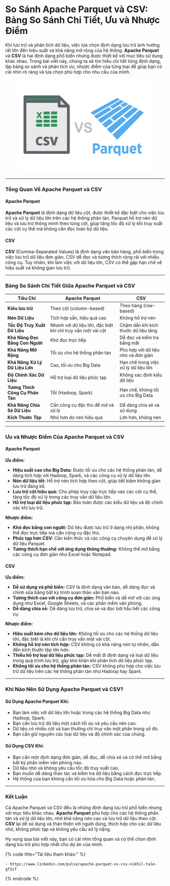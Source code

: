# So Sánh Apache Parquet và CSV: Bảng So Sánh Chi Tiết, Ưu và Nhược Điểm

Khi lưu trữ và phân tích dữ liệu, việc lựa chọn định dạng lưu trữ ảnh hưởng rất lớn đến hiệu suất và khả năng mở rộng của hệ thống. **Apache Parquet** và **CSV** là hai định dạng phổ biến nhưng được thiết kế với mục tiêu sử dụng khác nhau. Trong bài viết này, chúng ta sẽ tìm hiểu chi tiết từng định dạng, lập bảng so sánh và phân tích ưu, nhược điểm của từng loại để giúp bạn có cái nhìn rõ ràng và lựa chọn phù hợp cho nhu cầu của mình.

<figure><img src="../.gitbook/assets/Apache-Parquet-vs-CSV.png" alt="Apache Parquet và CSV" width="563"><figcaption></figcaption></figure>

***

### Tổng Quan Về Apache Parquet và CSV

#### Apache Parquet

**Apache Parquet** là định dạng dữ liệu cột, được thiết kế đặc biệt cho việc lưu trữ và xử lý dữ liệu lớn trên các hệ thống phân tán. Parquet hỗ trợ nén dữ liệu và lưu trữ thông minh theo từng cột, giúp tăng tốc độ xử lý khi truy xuất các cột cụ thể mà không cần đọc toàn bộ dữ liệu.

#### CSV

**CSV** (Comma-Separated Values) là định dạng văn bản hàng, phổ biến trong việc lưu trữ dữ liệu đơn giản. CSV dễ đọc và tương thích rộng rãi với nhiều công cụ. Tuy nhiên, khi làm việc với dữ liệu lớn, CSV có thể gặp hạn chế về hiệu suất và không gian lưu trữ.

***

### Bảng So Sánh Chi Tiết Giữa Apache Parquet và CSV

| Tiêu Chí                         | Apache Parquet                                               | CSV                                  |
| -------------------------------- | ------------------------------------------------------------ | ------------------------------------ |
| **Kiểu lưu trữ**                 | Theo cột (column-based)                                      | Theo hàng (row-based)                |
| **Nén Dữ Liệu**                  | Tích hợp sẵn, hiệu quả cao                                   | Không hỗ trợ nén                     |
| **Tốc Độ Truy Xuất Dữ Liệu**     | Nhanh với dữ liệu lớn, đặc biệt khi chỉ truy vấn một vài cột | Chậm dần khi kích thước dữ liệu tăng |
| **Khả Năng Đọc Bằng Con Người**  | Khó đọc trực tiếp                                            | Dễ đọc và kiểm tra bằng mắt          |
| **Khả Năng Mở Rộng**             | Tối ưu cho hệ thống phân tán                                 | Phù hợp với dữ liệu nhỏ và đơn giản  |
| **Khả Năng Xử Lý Dữ Liệu Lớn**   | Cao, tối ưu cho Big Data                                     | Hạn chế trong việc xử lý dữ liệu lớn |
| **Độ Chính Xác Dữ Liệu**         | Hỗ trợ loại dữ liệu phức tạp                                 | Không xác định kiểu dữ liệu          |
| **Tương Thích Công Cụ Phân Tán** | Tốt (Hadoop, Spark)                                          | Hạn chế, không tối ưu cho Big Data   |
| **Khả Năng Chia Sẻ Dữ Liệu**     | Cần công cụ đặc thù để mở và xử lý                           | Dễ dàng chia sẻ và sử dụng           |
| **Kích Thước Tệp**               | Nhỏ hơn do nén hiệu quả                                      | Lớn hơn, không nén                   |

***

### Ưu và Nhược Điểm Của Apache Parquet và CSV

#### Apache Parquet

**Ưu điểm:**

* **Hiệu suất cao cho Big Data:** Được tối ưu cho các hệ thống phân tán, dễ dàng tích hợp với Hadoop, Spark, và các công cụ xử lý dữ liệu lớn.
* **Nén dữ liệu tốt:** Hỗ trợ nén tích hợp theo cột, giúp tiết kiệm không gian lưu trữ đáng kể.
* **Lưu trữ cột hiệu quả:** Cho phép truy cập trực tiếp vào các cột cụ thể, tăng tốc độ xử lý trong các truy vấn dữ liệu lớn.
* **Hỗ trợ loại dữ liệu phức tạp:** Bảo toàn được các kiểu dữ liệu và độ chính xác khi lưu trữ.

**Nhược điểm:**

* **Khó đọc bằng con người:** Dữ liệu được lưu trữ ở dạng nhị phân, không thể đọc trực tiếp mà cần công cụ đặc thù.
* **Phức tạp hơn CSV:** Cần kiến thức và các công cụ chuyên dụng để xử lý dữ liệu Parquet.
* **Tương thích hạn chế với ứng dụng thông thường:** Không thể mở bằng các công cụ đơn giản như Excel hoặc Notepad.

#### CSV

**Ưu điểm:**

* **Dễ sử dụng và phổ biến:** CSV là định dạng văn bản, dễ dàng đọc và chỉnh sửa bằng bất kỳ trình soạn thảo văn bản nào.
* **Tương thích cao với công cụ đơn giản:** Phổ biến và dễ mở với các ứng dụng như Excel, Google Sheets, và các phần mềm văn phòng.
* **Dễ dàng chia sẻ:** Dễ dàng lưu trữ, chia sẻ và đọc bởi hầu hết các công cụ.

**Nhược điểm:**

* **Hiệu suất kém cho dữ liệu lớn:** Không tối ưu cho các hệ thống dữ liệu lớn, đặc biệt là khi chỉ cần truy vấn một vài cột.
* **Không hỗ trợ nén tích hợp:** CSV không có khả năng nén tự nhiên, dẫn đến kích thước tệp lớn hơn.
* **Thiếu hỗ trợ loại dữ liệu phức tạp:** Dễ mất đi định dạng và loại dữ liệu trong quá trình lưu trữ, gây khó khăn khi phân tích dữ liệu phức tạp.
* **Không tối ưu cho hệ thống phân tán:** CSV không phù hợp cho việc lưu trữ dữ liệu trên các hệ thống phân tán như Hadoop hay Spark.



***

### Khi Nào Nên Sử Dụng Apache Parquet và CSV?

#### Sử Dụng Apache Parquet Khi:

* Bạn làm việc với dữ liệu lớn hoặc trong các hệ thống Big Data như Hadoop, Spark.
* Bạn cần lưu trữ dữ liệu một cách tối ưu và yêu cầu nén cao.
* Dữ liệu có nhiều cột và bạn thường chỉ truy vấn một phần trong số đó.
* Bạn cần giữ nguyên các loại dữ liệu và độ chính xác của chúng.

#### Sử Dụng CSV Khi:

* Bạn cần một định dạng đơn giản, dễ đọc, dễ chia sẻ và có thể mở bằng bất kỳ phần mềm văn phòng nào.
* Dữ liệu nhỏ và không yêu cầu tốc độ truy xuất cao.
* Bạn muốn dễ dàng thao tác và kiểm tra dữ liệu bằng cách đọc trực tiếp.
* Hệ thống của bạn không cần tối ưu hóa cho Big Data hoặc phân tán.

***

### Kết Luận

Cả Apache Parquet và CSV đều là những định dạng lưu trữ phổ biến nhưng với mục tiêu khác nhau. **Apache Parquet** phù hợp cho các hệ thống phân tán và xử lý dữ liệu lớn, nhờ khả năng nén cao và lưu trữ dữ liệu theo cột. **CSV** lại dễ sử dụng và thân thiện với người dùng, thích hợp cho các dữ liệu nhỏ, không phức tạp và không yêu cầu xử lý nặng.

Hy vọng qua bài viết này, bạn có cái nhìn tổng quan và có thể chọn định dạng lưu trữ phù hợp nhất cho dự án của mình.

{% code title="Tài liệu tham khảo:" %}
```http
- https://www.linkedin.com/pulse/apache-parquet-vs-csv-nikhil-tale-gf1sf
```
{% endcode %}

